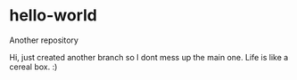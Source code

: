 # hello-world
Another repository

Hi, just created another branch so I dont mess up the main one. 
Life is like a cereal box. :)
